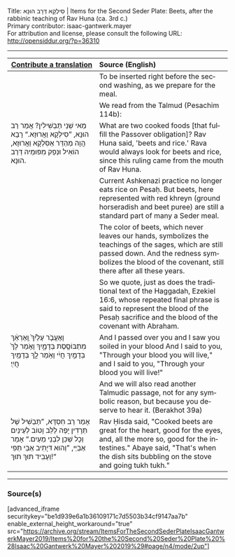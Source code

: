 <html>
<head></head>
<body>
Title: סִילְקָא דְּרָב הוּנָא | Items for the Second Seder Plate: Beets, after the rabbinic teaching of Rav Huna (ca. 3rd c.)<br />
Primary contributor: isaac-gantwerk.mayer<br />
For attribution and license, please consult the following URL: <a href="http://opensiddur.org/?p=36310">http://opensiddur.org/?p=36310</a>
<p />
<hr />


<table style="margin-left: auto;margin-right: auto;" class="draggable">
<thead><tr><th id="x" style="text-align: right;"><a href="/contribute/upload">Contribute a translation</a></th><th style="text-align: left;">Source (English)</th></tr></thead>
<tbody>
<tr><td style="vertical-align:top;">
<div class="liturgy" lang="he">

</span></div></td>
 
<td style="vertical-align:top;">
<div class="english" lang="en">
<span class="instruction">To be inserted right before the second washing, as we prepare for the meal.</span>
</div></td></tr>


<tr><td style="vertical-align:top;">
<div class="liturgy" lang="he">

</span></div></td>
 
<td style="vertical-align:top;">
<div class="english" lang="en">
<span class="instruction">We read from the Talmud (Pesachim 114b):</span>
</div></td></tr>


<tr><td style="vertical-align:top;">
<div class="liturgy" lang="he">
מַאי שְׁנֵי תַּבְשִׁילִין? אֲמַר רַב הוּנָא, ”סִילְקָא וַאֲרוּזָא.“ רָבָא הֲוָה מְהַדַּר אַסִּלְקָא וַאֲרוּזָא, הוֹאִיל וּנְפַק מִפּוּמֵיהּ דְּרַב הוּנָא.
</span></div></td>
 
<td style="vertical-align:top;">
<div class="english" lang="en">
What are two cooked foods [that fulfill the Passover obligation]? Rav Huna said, 'beets and rice.' Rava would always look for beets and rice, since this ruling came from the mouth of Rav Huna.
</div></td></tr>


<tr><td style="vertical-align:top;">
<div class="liturgy" lang="he">

</span></div></td>
 
<td style="vertical-align:top;">
<div class="english" lang="en">
Current Ashkenazi practice no longer eats rice on Pesaḥ. But beets, here represented with red khreyn (ground horseradish and beet puree) are still a standard part of many a Seder meal.
</div></td></tr>


<tr><td style="vertical-align:top;">
<div class="liturgy" lang="he">

</span></div></td>
 
<td style="vertical-align:top;">
<div class="english" lang="en">
The color of beets, which never leaves our hands, symbolizes the teachings of the sages, which are still passed down. And the redness symbolizes the blood of the covenant, still there after all these years. 
</div></td></tr>


<tr><td style="vertical-align:top;">
<div class="liturgy" lang="he">

</span></div></td>
 
<td style="vertical-align:top;">
<div class="english" lang="en">
So we quote, just as does the traditional text of the Haggadah, Ezekiel 16:6, whose repeated final phrase is said to represent the blood of the Pesaḥ sacrifice and the blood of the covenant with Abraham.
</div></td></tr>


<tr><td style="vertical-align:top;">
<div class="liturgy" lang="he">
וָאֶעֱבֹ֤ר עָלַ֙יִךְ֙ וָֽאֶרְאֵ֔ךְ 
מִתְבּוֹסֶ֖סֶת בְּדָמָ֑יִךְ 
וָאֹ֤מַר לָךְ֙ בְּדָמַ֣יִךְ חֲיִ֔י 
וָאֹ֥מַר לָ֖ךְ בְּדָמַ֥יִךְ חֲיִֽי׃
</span></div></td>
 
<td style="vertical-align:top;">
<div class="english" lang="en">
And I passed over you and I saw you soiled in your blood 
And I said to you, "Through your blood you will live," 
and I said to you, "Through your blood you will live!"
</div></td></tr>


<tr><td style="vertical-align:top;">
<div class="liturgy" lang="he">

</span></div></td>
 
<td style="vertical-align:top;">
<div class="english" lang="en">
And we will also read another Talmudic passage, not for any symbolic reason, but because you deserve to hear it.
(Berakhot 39a)
</div></td></tr>


<tr><td style="vertical-align:top;">
<div class="liturgy" lang="he">
אָמַר רַב חִסְדָּא, ”תַּבְשִׁיל שֶׁל תְּרָדִין יָפֶה לַלֵּב וָטוֹב לְעֵינַיִם וְכָל שְׁכֵּן לִבְנֵי מֵעַיִם.“ אָמַר אַבַּיֵּי, ”וְהוּא דּיָתִיב אַבֵּי תְּפִי וְעָבִיד תּוּךְ תוּךְ!“
</span></div></td>
 
<td style="vertical-align:top;">
<div class="english" lang="en">
Rav Ḥisda said, "Cooked beets are great for the heart, good for the eyes, and, all the more so, good for the intestines." Abaye said, "That's when the dish sits bubbling on the stove and going tukh tukh."
</div></td></tr>
</tbody></table>

<hr />

<h3>Source(s)</h3>

[advanced_iframe securitykey="be1d939e6a1b36109171c7d5503b34cf9147aa7b" enable_external_height_workaround="true" src="https://archive.org/stream/ItemsForTheSecondSederPlateIsaacGantwerkMayer2019/Items%20for%20the%20Second%20Seder%20Plate%20%28Isaac%20Gantwerk%20Mayer%202019%29#page/n4/mode/2up"]

&nbsp;
</body>
</html>